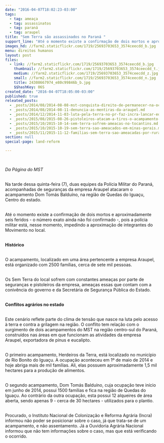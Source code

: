 ```yaml
---
date: "2016-04-07T18:02:23-03:00"
tags:
  - tag: ameaça
  - tag: assassinatos
  - tag: paraná
  - tag: araupel
title: "Sem Terra são assassinados no Paraná "
support_line: "Até o momento existe a confirmação de dois mortos e aproximadamente seis feridos. "
images_hd: //farm2.staticflickr.com/1719/25693703653_3574ceecdd_b.jpg
menu: direitos humanos
layout: post
files:
  - link: //farm2.staticflickr.com/1719/25693703653_3574ceecdd_b.jpg
    thumbnail: //farm2.staticflickr.com/1719/25693703653_3574ceecdd_t.jpg
    medium: //farm2.staticflickr.com/1719/25693703653_3574ceecdd_z.jpg
    small: //farm2.staticflickr.com/1719/25693703653_3574ceecdd_n.jpg
    title: 24308667974_e80c99846b_b.jpg
    $$hashKey: 06S
created_date: "2016-04-07T18:05:00-03:00"
published: true
releated_posts:
  - _posts/2014/08/2014-08-08-mst-conquista-direito-de-permanecer-na-ocupacao-da-araupel-no-pr.md
  - _posts/2014/08/2014-08-11-denuncia-as-mentiras-da-araupel.md
  - _posts/2014/12/2014-11-03-luta-pela-terra-no-pr-faz-incra-lancar-edital-para-compra-de-areas-ocupadas.md
  - _posts/2015/08/2015-08-26-pistoleiros-atacam-a-tiros-o-acampamento-do-mst-no-parana.md
  - _posts/2015/10/2015-10-14-sem-terra-sofrem-ameacas-no-tocantins.md
  - _posts/2015/10/2015-10-19-sem-terra-sao-ameacados-em-minas-gerais.md
  - _posts/2015/11/2015-11-12-familias-sem-terra-sao-ameacadas-por-ruralistas-no-rs.md
section: null
special-page: land-reform

---
```

<p>&nbsp;</p>

<p><em>Da P&aacute;gina do MST&nbsp;</em></p>

<p><br />
Na tarde dessa quinta-feira (7), duas equipes da Pol&iacute;cia Militar do Paran&aacute;, acompanhadas de seguran&ccedil;as da empresa Araupel atacaram o acampamento Dom Tom&aacute;s Baldu&iacute;no,&nbsp;na regi&atilde;o de Quedas do Igua&ccedil;u, Centro&nbsp;do estado.</p>

<p><br />
At&eacute; o momento existe a confirma&ccedil;&atilde;o de dois mortos e aproximadamente seis feridos - o n&uacute;mero exato ainda n&atilde;o foi confirmado -, pois a pol&iacute;cia militar est&aacute;, nesse momento, impedindo a aproxima&ccedil;&atilde;o de integrantes do Movimento no local.&nbsp;</p>

<p><br />
<strong>Hist&oacute;rico</strong></p>

<p><br />
O acampamento, localizado em uma &aacute;rea pertencente a empresa Araupel, est&aacute; organizado com 2500 fam&iacute;lias, cerca de sete&nbsp;mil pessoas.</p>

<p><br />
Os Sem Terra do local sofrem com constantes amea&ccedil;as por parte de seguran&ccedil;as e pistoleiros da empresa, amea&ccedil;as essas que contam com a coniv&ecirc;ncia do governo e da Secret&aacute;ria de Seguran&ccedil;a P&uacute;blica do Estado.&nbsp;</p>

<p><br />
<strong>Conflitos agr&aacute;rios no estado</strong></p>

<p><br />
Este cen&aacute;rio reflete parte do clima de tens&atilde;o que nasce na luta pelo acesso &agrave; terra e contra a grilagem na regi&atilde;o. O conflito tem rela&ccedil;&atilde;o com o surgimento de dois acampamentos do MST na regi&atilde;o centro-sul do Paran&aacute;, constru&iacute;dos nas &aacute;reas em que funcionam as atividades da empresa Araupel, exportadora de pinus e eucalipto.</p>

<p><br />
O primeiro acampamento, Herdeiros da Terra, est&aacute; localizado no munic&iacute;pio de Rio Bonito do Igua&ccedil;u. A ocupa&ccedil;&atilde;o aconteceu em 1&ordm; de maio de 2014 e hoje abriga mais de mil fam&iacute;lias. Ali, elas possuem aproximadamente 1,5 mil hectares para a produ&ccedil;&atilde;o de alimentos.</p>

<p><br />
O segundo acampamento, Dom Tom&aacute;s Baldu&iacute;no, cuja ocupa&ccedil;&atilde;o teve in&iacute;cio em junho de 2014, possui 1500 fam&iacute;lias e fica na regi&atilde;o de Quedas do Igua&ccedil;u. Ao contr&aacute;rio da outra ocupa&ccedil;&atilde;o, esta possui 12 alqueires de &aacute;rea aberta, sendo apenas 9 - cerca de 30 hectares - utilizados para o plantio.</p>

<p><br />
Procurado, o Instituto Nacional de Coloniza&ccedil;&atilde;o e Reforma Agr&aacute;ria (Incra) informou n&atilde;o poder se posicionar sobre o caso, j&aacute; que trata-se de um acampamento, e n&atilde;o assentamento. J&aacute; a Ouvidoria Agr&aacute;ria Nacional informou que n&atilde;o tem informa&ccedil;&otilde;es sobre o caso, mas que est&aacute; verificando o ocorrido.</p>

<p>&nbsp;</p>

<p>&nbsp;</p>
